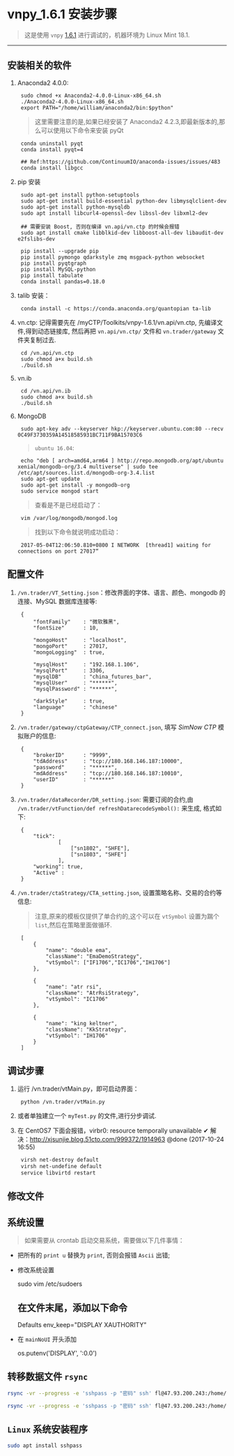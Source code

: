 # vnpy_1.6.1 安装步骤

> 这是使用 `vnpy` [1.6.1](http://vnpy.oss-cn-shanghai.aliyuncs.com/vnpy-1.6.1.zip) 进行调试的，机器环境为 Linux Mint 18.1.

--------------------------------------------------------------------------------

## 安装相关的软件

1. Anaconda2 4.0.0:

        sudo chmod +x Anaconda2-4.0.0-Linux-x86_64.sh
        ./Anaconda2-4.0.0-Linux-x86_64.sh
        export PATH="/home/william/anaconda2/bin:$python"

    > 这里需要注意的是,如果已经安装了 Anaconda2 4.2.3,即最新版本的,那么可以使用以下命令来安装 pyQt

        conda uninstall pyqt
        conda install pyqt=4

        ## Ref:https://github.com/ContinuumIO/anaconda-issues/issues/483
        conda install libgcc

2. pip 安装

        sudo apt-get install python-setuptools
        sudo apt-get install build-essential python-dev libmysqlclient-dev
        sudo apt-get install python-mysqldb
        sudo apt install libcurl4-openssl-dev libssl-dev libxml2-dev

        ## 需要安装 Boost, 否则在编译 vn.api/vn.ctp 的时候会报错
        sudo apt install cmake libblkid-dev libboost-all-dev libaudit-dev e2fslibs-dev

        pip install --upgrade pip
        pip install pymongo qdarkstyle zmq msgpack-python websocket
        pip install pyqtgraph
        pip install MySQL-python
        pip install tabulate
        conda install pandas=0.18.0

3. talib 安装：

        conda install -c https://conda.anaconda.org/quantopian ta-lib

4. vn.ctp: 记得需要先在 /myCTP/Toolkits/vnpy-1.6.1/vn.api/vn.ctp, 先编译文件,得到动态链接库, 然后再把 `vn.api/vn.ctp/` 文件和 `vn.trader/gateway` 文件夹复制过去.

        cd /vn.api/vn.ctp
        sudo chmod a+x build.sh
        ./build.sh

5. vn.ib
    
        cd /vn.api/vn.ib
        sudo chmod a+x build.sh
        ./build.sh

6. MongoDB
    
        sudo apt-key adv --keyserver hkp://keyserver.ubuntu.com:80 --recv 0C49F3730359A14518585931BC711F9BA15703C6
    
    > `ubuntu 16.04`:

        echo "deb [ arch=amd64,arm64 ] http://repo.mongodb.org/apt/ubuntu xenial/mongodb-org/3.4 multiverse" | sudo tee /etc/apt/sources.list.d/mongodb-org-3.4.list
        sudo apt-get update
        sudo apt-get install -y mongodb-org
        sudo service mongod start

    > 查看是不是已经启动了：

        vim /var/log/mongodb/mongod.log

    > 找到以下命令就说明成功启动：
     
        2017-05-04T12:06:50.810+0800 I NETWORK  [thread1] waiting for connections on port 27017“


## 配置文件

1. `/vn.trader/VT_Setting.json`：修改界面的字体、语言、颜色、mongodb 的连接、MySQL 数据库连接等:

        {
            "fontFamily"    : "微软雅黑",
            "fontSize"      : 10,       

            "mongoHost"     : "localhost",
            "mongoPort"     : 27017,
            "mongoLogging"  : true,     

            "mysqlHost"     : "192.168.1.106",
            "mysqlPort"     : 3306,
            "mysqlDB"       : "china_futures_bar",
            "mysqlUser"     : "******",
            "mysqlPassword" : "******",        

            "darkStyle"     : true,
            "language"      : "chinese"
        }

2. `/vn.trader/gateway/ctpGateway/CTP_connect.json`, 填写 *SimNow CTP* 模拟账户的信息:

        {
            "brokerID"      : "9999", 
            "tdAddress"     : "tcp://180.168.146.187:10000", 
            "password"      : "******", 
            "mdAddress"     : "tcp://180.168.146.187:10010", 
            "userID"        : "******"
        }

3. `/vn.trader/dataRecorder/DR_setting.json`: 需要订阅的合约,由 `/vn.trader/vtFunction/def refreshDatarecodeSymbol():` 来生成, 格式如下:

        {  
            "tick": 
                    [
                        ["sn1802", "SHFE"], 
                        ["sn1803", "SHFE"]
                    ],
            "working": true,
            "Active" :
        }

4. `/vn.trader/ctaStrategy/CTA_setting.json`, 设置策略名称、交易的合约等信息:
    
    > 注意,原来的模板仅提供了单合约的,这个可以在 `vtSymbol` 设置为踹个 `list`,然后在策略里面做循环.

        [
            {
                "name": "double ema",
                "className": "EmaDemoStrategy",
                "vtSymbol": ["IF1706","IC1706","IH1706"]
            },      

            {
                "name": "atr rsi",
                "className": "AtrRsiStrategy",
                "vtSymbol": "IC1706"
            },      

            {
                "name": "king keltner",
                "className": "KkStrategy",
                "vtSymbol": "IH1706"
            }
        ]


## 调试步骤

1. 运行 /vn.trader/vtMain.py，即可启动界面：

        python /vn.trader/vtMain.py

2. 或者单独建立一个 `myTest.py` 的文件,进行分步调试.

3. 在 CentOS7 下面会报错，virbr0: resource temporally unavailable
    ✔ 解决：http://xjsunjie.blog.51cto.com/999372/1914963 @done (2017-10-24 16:55)
    
    ```bash  
     virsh net-destroy default
     virsh net-undefine default 
     service libvirtd restart
     ```


## 修改文件


## 系统设置

> 如果需要从 crontab 启动交易系统，需要做以下几件事情：

- 把所有的 `print u` 替换为 `print`, 否则会报错 `Ascii` 出错;
- 修改系统设置
    
    sudo vim /etc/sudoers
    ## 在文件末尾，添加以下命令
    Defaults env_keep="DISPLAY XAUTHORITY"
- 在 `mainNoUI` 开头添加
    
    os.putenv('DISPLAY', ':0.0')

## 转移数据文件 `rsync`

```bash
rsync -vr --progress -e 'sshpass -p "密码" ssh' fl@47.93.200.243:/home/fl/myVnpy/vn.data/TickData/ /home/william/Desktop/

rsync -vr --progress -e 'sshpass -p "密码" ssh' fl@47.93.200.243:/home/fl/myVnpy/vn.data/TickData/ /data/ChinaFuturesTickData/vn.data
```

## `Linux` 系统安装程序

```bash
sudo apt install sshpass
```
